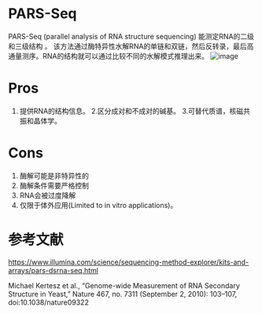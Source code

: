 # PARS-Seq
PARS-Seq (parallel analysis of RNA structure sequencing) 能测定RNA的二级和三级结构 。
该方法通过酶特异性水解RNA的单链和双链，然后反转录，最后高通量测序。RNA的结构就可以通过比较不同的水解模式推理出来。
![image](https://github.com/SitaoZ/Seq-assays/assets/29169319/2b8f69d2-c803-4998-92c7-1f874f7b7def)

# Pros
1. 提供RNA的结构信息。
2.区分成对和不成对的碱基。
3.可替代质谱，核磁共振和晶体学。

# Cons
1. 酶解可能是非特异性的
2. 酶解条件需要严格控制
3. RNA会被过度降解
4. 仅限于体外应用(Limited to in vitro applications)。

# 参考文献
https://www.illumina.com/science/sequencing-method-explorer/kits-and-arrays/pars-dsrna-seq.html

Michael Kertesz et al., “Genome-wide Measurement of RNA Secondary Structure in Yeast,” Nature 467, no. 7311 (September 2, 2010): 103–107, doi:10.1038/nature09322
        
        
        
        
